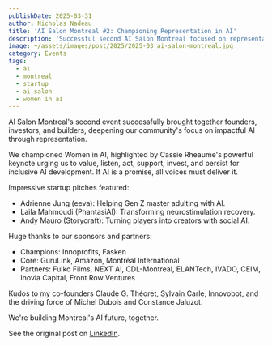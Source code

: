 ```yaml
---
publishDate: 2025-03-31
author: Nicholas Nadeau
title: 'AI Salon Montreal #2: Championing Representation in AI'
description: 'Successful second AI Salon Montreal focused on representation, spotlighting women in AI, and showcasing impactful startups. Join the conversation on LinkedIn.'
image: ~/assets/images/post/2025/2025-03_ai-salon-montreal.jpg
category: Events
tags:
  - ai
  - montreal
  - startup
  - ai salon
  - women in ai
---
```


AI Salon Montreal's second event successfully brought together founders, investors, and builders, deepening our community's focus on impactful AI through representation.

We championed Women in AI, highlighted by Cassie Rheaume's powerful keynote urging us to value, listen, act, support, invest, and persist for inclusive AI development. If AI is a promise, all voices must deliver it.

Impressive startup pitches featured:

- Adrienne Jung (eeva): Helping Gen Z master adulting with AI.
- Laila Mahmoudi (PhantasiAI): Transforming neurostimulation recovery.
- Andy Mauro (Storycraft): Turning players into creators with social AI.

Huge thanks to our sponsors and partners:

- Champions: Innoprofits, Fasken
- Core: GuruLink, Amazon, Montréal International
- Partners: Fulko Films, NEXT AI, CDL-Montreal, ELANTech, IVADO, CEIM, Inovia Capital, Front Row Ventures

Kudos to my co-founders Claude G. Théoret, Sylvain Carle, Innovobot, and the driving force of Michel Dubois and Constance Jaluzot.

We're building Montreal's AI future, together.

See the original post on [LinkedIn](https://www.linkedin.com/posts/engnadeau_aisalon-womeninai-inclusiveinnovation-activity-7313958645287849984-zHe0?utm_source=share&utm_medium=member_desktop).

